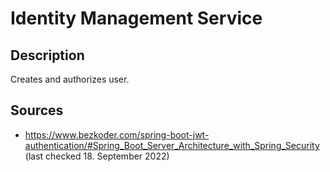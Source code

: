 # Identity Management Service

## Description
Creates and authorizes user.

## Sources
- https://www.bezkoder.com/spring-boot-jwt-authentication/#Spring_Boot_Server_Architecture_with_Spring_Security (last checked 18. September 2022)